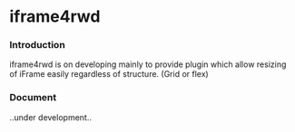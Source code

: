 # iframe4rwd
### Introduction
iframe4rwd is on developing mainly to provide plugin which allow resizing of iFrame easily regardless of structure. 
(Grid or flex)

### Document
..under development..
